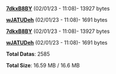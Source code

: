 [**7dkxB8BY**](/data/7dkxB8BY.txt) (02/01/23 - 11:08)- 13927 bytes

[**wJATUDeh**](/data/wJATUDeh.txt) (02/01/23 - 11:08)- 1691 bytes

[**7dkxB8BY**](/data/7dkxB8BY.txt) (02/01/23 - 11:08)- 13927 bytes

[**wJATUDeh**](/data/wJATUDeh.txt) (02/01/23 - 11:08)- 1691 bytes

**Total Datas**: 2585

**Total Size**: 16.59 MB / 16.6 MB